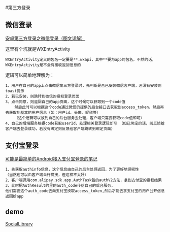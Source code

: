 #第三方登录

## 微信登录

[安卓第三方登录之微信登录（图文详解）](https://juejin.im/entry/58f709b68d6d8100649cade7)

这里有个坑就是WXEntryActivity

    WXEntryActivity定义的包名一定要是**.wxapi，其中**要为app的包名，不然的话，WXEntryActivity是不会有接收返回信息的


逻辑可以简单地理解为：

    1、用户在自己的app上点击微信第三方登录时，先判断是否已安装微信客户端，若没有安装则toast提示
    2、若已安装，则跳转到微信的授权登录页面
    3、点击同意，则返回自己的app页面，这个时候可以获取到一个code值
        然后此时可以根据这个code通过微信的提供的后台接口去获取到access_token，然后再去获取到基本的用户信息（如：用户id、头像、昵称等）
        （这个逻辑可以放到自己的后台服务去处理，客户端只需要获取code值即可）
    4、自己的后端服务根据code获取userId，处理相关登录逻辑即可 （如已绑定的话，则反馈给客户端去登录成功，若没有绑定则反馈给客户端跳转到绑定页面）

## 支付宝登录

[可能是最简单的Android接入支付宝登录的笔记](https://www.jianshu.com/p/060ab5888e06)

    1、先获取authinfo信息，这个信息由自己的后台处理返回，为了更好地保密性
    （当然也可以由客户端自行拼接，但这样不太好）
    2、客户端调用com.alipay.sdk.app.AuthTask包的authV2方法，拿到支付宝的授权结果
    3、此时把AuthResult的里的auth_code传给自己的后台服务，
    他们需要这个auth_code去向支付宝换取access_token,然后才能去拿支付宝的用户公开信息返回给app
    
    
## demo

[SocialLibrary](https://github.com/extfff/SocialLibrary)
    